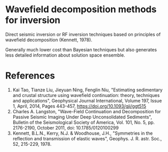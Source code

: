 # Wavefield decomposition methods for inversion

Direct seismic inversion or RF inversion techniques based on principles of wavefield decomposition (Kennett, 1978).

Generally much lower cost than Bayesian techniques but also generates less detailed information about solution space ensemble.


# References

1. Kai Tao, Tianze Liu, Jieyuan Ning, Fenglin Niu, "Estimating sedimentary and crustal structure using wavefield continuation: theory, techniques and applications", Geophysical Journal International, Volume 197, Issue 1, April, 2014, Pages 443-457, https://doi.org/10.1093/gji/ggt515
2. Charles A. Langston, "Wave-Field Continuation and Decomposition for Passive Seismic Imaging Under Deep Unconsolidated Sediments", Bulletin of the Seismological Society of America, Vol. 101, No. 5, pp. 2176-2190, October 2011, doi: 10.1785/0120100299
3. Kennett, B.L.N., Kerry, N.J. & Woodhouse, J.H., "Symmetries in the reflection and transmission of elastic waves", Geophys. J. R. astr. Soc., 52, 215-229, 1978.

